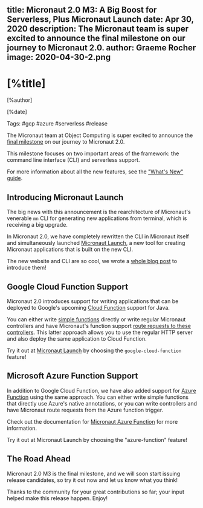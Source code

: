 title: Micronaut 2.0 M3: A Big Boost for Serverless, Plus Micronaut Launch
date: Apr 30, 2020
description: The Micronaut team is super excited to announce the final milestone on our journey to Micronaut 2.0.
author: Graeme Rocher
image: 2020-04-30-2.png
---

# [%title]

[%author]

[%date] 

Tags: #gcp #azure #serverless #release

The Micronaut team at Object Computing is super excited to announce the [final milestone](https://github.com/micronaut-projects/micronaut-core/releases/tag/v2.0.0.M2) on our journey to Micronaut 2.0.

This milestone focuses on two important areas of the framework: the command line interface (CLI) and serverless support.

For more information about all the new features, see the ["What's New" guide](https://docs.micronaut.io/2.0.0.M3/guide/index.html#whatsNew).

## Introducing Micronaut Launch

The big news with this announcement is the rearchitecture of Micronaut's venerable `mn` CLI for generating new applications from terminal, which is receiving a big upgrade.

In Micronaut 2.0, we have completely rewritten the CLI in Micronaut itself and simultaneously launched [Micronaut Launch](https://micronaut.io/launch/), a new tool for creating Micronaut applications that is built on the new CLI.

The new website and CLI are so cool, we wrote a [whole blog post](/blog/2020-04-30-introducing-micronaut-launch.html) to introduce them!

## Google Cloud Function Support

Micronaut 2.0 introduces support for writing applications that can be deployed to Google's upcoming [Cloud Function](https://cloud.google.com/functions) support for Java.

You can either write [simple functions](https://micronaut-projects.github.io/micronaut-gcp/2.0.x/guide/#simpleFunctions) directly or write regular Micronaut controllers and have Micronaut's function support [route requests to these controllers](https://micronaut-projects.github.io/micronaut-gcp/2.0.x/guide/#httpFunctions). This latter approach allows you to use the regular HTTP server and also deploy the same application to Cloud Function.

Try it out at [Micronaut Launch](https://micronaut.io/launch/) by choosing the `google-cloud-function` feature!

## Microsoft Azure Function Support

In addition to Google Cloud Function, we have also added support for [Azure Function](https://azure.microsoft.com/en-us/services/functions/) using the same approach. You can either write simple functions that directly use Azure's native annotations, or you can write controllers and have Micronaut route requests from the Azure function trigger.

Check out the documentation for [Micronaut Azure Function](https://micronaut-projects.github.io/micronaut-azure/1.0.x/guide/#azureFunction) for more information.

Try it out at Micronaut Launch by choosing the "azure-function" feature!

## The Road Ahead

Micronaut 2.0 M3 is the final milestone, and we will soon start issuing release candidates, so try it out now and let us know what you think!

Thanks to the community for your great contributions so far; your input helped make this release happen. Enjoy!
